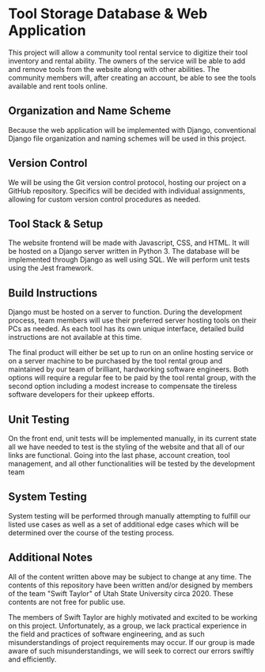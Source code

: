 ﻿# Tool Storage Database & Web Application
This project will allow a community tool rental service to digitize their tool inventory and rental ability. The owners of the service will be able to add and remove tools from the website along with other abilities. The community members will, after creating an account, be able to see the tools available and rent tools online. 

## Organization and Name Scheme
Because the web application will be implemented with Django, conventional Django file organization and naming schemes will be used in this project. 

## Version Control
We will be using the Git version control protocol, hosting our project on a GitHub repository. Specifics will be decided with individual assignments, allowing for custom version control procedures as needed. 

## Tool Stack & Setup
The website frontend will be made with Javascript, CSS, and HTML. It will be hosted on a Django server written in Python 3. The database will be implemented through Django as well using SQL. We will perform unit tests using the Jest framework. 

## Build Instructions
Django must be hosted on a server to function. During the development process, team members will use their preferred server hosting tools on their PCs as needed. As each tool has its own unique interface, detailed build instructions are not available at this time. 

The final product will either be set up to run on an online hosting service or on a server machine to be purchased by the tool rental group and maintained by our team of brilliant, hardworking software engineers. Both options will require a regular fee to be paid by the tool rental group, with the second option including a modest increase to compensate the tireless software developers for their upkeep efforts.
## Unit Testing
On the front end, unit tests will be implemented manually, in its current state all we have needed to test is the styling of the website and that all of our links are functional. Going into the last phase, account creation, tool management, and all other functionalities will be tested by the development team
## System Testing
System testing will be performed through manually attempting to fulfill our listed use cases as well as a set of additional edge cases which will be determined over the course of the testing process. 
## Additional Notes
All of the content written above may be subject to change at any time. The contents of this repository have been written and/or designed by members of the team "Swift Taylor" of Utah State University circa 2020. These contents are not free for public use. 

The members of Swift Taylor are highly motivated and excited to be working on this project. Unfortunately, as a group, we lack practical experience in the field and practices of software engineering, and as such misunderstandings of project requirements may occur. If our group is made aware of such misunderstandings, we will seek to correct our errors swiftly and efficiently. 
